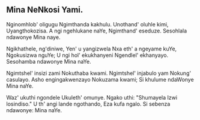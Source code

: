 ## Mina NeNkosi Yami.

Nginomhlob' oligugu Ngimthanda kakhulu.
Unothand' oluhle kimi, Uyangthokozisa.
A ngi ngehlukane naYe, Ngimthand' eseduze.
Sesohlala ndawonye Mina naye.

Ngikhathele, ng'diniwe, Yen' u yangizwela
Nxa eth' a ngeyame kuYe, Ngokusizwa nguYe;
U ngi hol' ekukhanyeni Ngendlel' ekhanyayo.
Sesohamba ndawonye Mina naYe.

Ngimtshel' insizi zami Nokuthaba kwami.
Ngimtshel' injabulo yam Nokung' casulayo.
Asho engingakwenzayo Nokuzama kwami;
Si khulume ndaWonye Mina naYe.

Waz' ukuthi ngondele Ukuleth' omunye.
Ngako uthi: "Shumayela Izwi losindiso."
U th' angi lande ngothando, Eza kufa ngalo.
Si sebenza ndawonye: Mina naYe.
